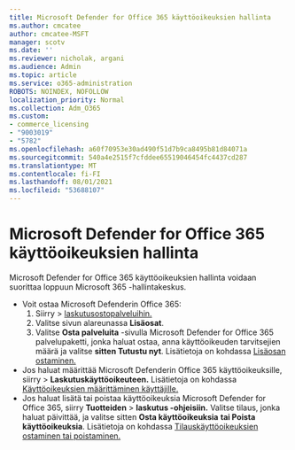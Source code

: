 ```yaml
---
title: Microsoft Defender for Office 365 käyttöoikeuksien hallinta
ms.author: cmcatee
author: cmcatee-MSFT
manager: scotv
ms.date: ''
ms.reviewer: nicholak, argani
ms.audience: Admin
ms.topic: article
ms.service: o365-administration
ROBOTS: NOINDEX, NOFOLLOW
localization_priority: Normal
ms.collection: Adm_O365
ms.custom:
- commerce_licensing
- "9003019"
- "5782"
ms.openlocfilehash: a60f70953e30ad490f51d7b9ca8495b81d84071a
ms.sourcegitcommit: 540a4e2515f7cfddee65519046454fc4437cd287
ms.translationtype: MT
ms.contentlocale: fi-FI
ms.lasthandoff: 08/01/2021
ms.locfileid: "53688107"
---
```

# <a name="microsoft-defender-for-office-365-license-management"></a>Microsoft Defender for Office 365 käyttöoikeuksien hallinta

Microsoft Defender for Office 365 käyttöoikeuksien hallinta voidaan suorittaa loppuun Microsoft 365 -hallintakeskus.

- Voit ostaa Microsoft Defenderin Office 365:
    1. Siirry   >  [laskutusostopalveluihin.](https://go.microsoft.com/fwlink/p/?linkid=868433)
    2. Valitse sivun alareunassa **Lisäosat**.
    3. Valitse **Osta palveluita** -sivulla Microsoft Defender for Office 365 palvelupaketti, jonka haluat ostaa, anna käyttöoikeuden tarvitsejien määrä ja valitse **sitten Tutustu nyt**. Lisätietoja on kohdassa [Lisäosan ostaminen.](/microsoft-365/commerce/buy-or-edit-an-add-on)
- Jos haluat määrittää Microsoft Defenderin Office 365 käyttöoikeuksille, siirry   >  **Laskutuskäyttöoikeuteen.** Lisätietoja on kohdassa [Käyttöoikeuksien määrittäminen käyttäjille.](/microsoft-365/admin/manage/assign-licenses-to-users)
- Jos haluat lisätä tai poistaa käyttöoikeuksia Microsoft Defender for Office 365, siirry **Tuotteiden**  >  **laskutus -ohjeisiin.** Valitse tilaus, jonka haluat päivittää, ja valitse sitten **Osta käyttöoikeuksia** **tai Poista käyttöoikeuksia**. Lisätietoja on kohdassa [Tilauskäyttöoikeuksien ostaminen tai poistaminen.](/microsoft-365/commerce/licenses/buy-licenses)